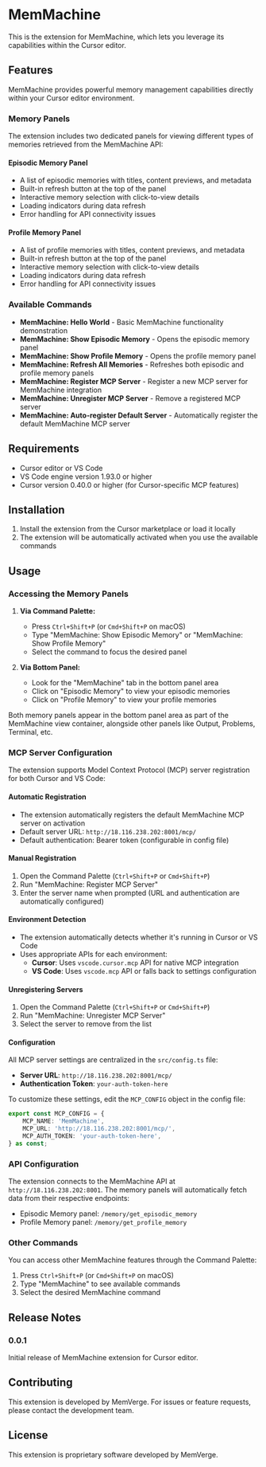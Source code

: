 # MemMachine

This is the extension for MemMachine, which lets you leverage its capabilities within the Cursor editor.

## Features

MemMachine provides powerful memory management capabilities directly within your Cursor editor environment.

### Memory Panels

The extension includes two dedicated panels for viewing different types of memories retrieved from the MemMachine API:

#### Episodic Memory Panel
- A list of episodic memories with titles, content previews, and metadata
- Built-in refresh button at the top of the panel
- Interactive memory selection with click-to-view details
- Loading indicators during data refresh
- Error handling for API connectivity issues

#### Profile Memory Panel
- A list of profile memories with titles, content previews, and metadata
- Built-in refresh button at the top of the panel
- Interactive memory selection with click-to-view details
- Loading indicators during data refresh
- Error handling for API connectivity issues

### Available Commands

- **MemMachine: Hello World** - Basic MemMachine functionality demonstration
- **MemMachine: Show Episodic Memory** - Opens the episodic memory panel
- **MemMachine: Show Profile Memory** - Opens the profile memory panel
- **MemMachine: Refresh All Memories** - Refreshes both episodic and profile memory panels
- **MemMachine: Register MCP Server** - Register a new MCP server for MemMachine integration
- **MemMachine: Unregister MCP Server** - Remove a registered MCP server
- **MemMachine: Auto-register Default Server** - Automatically register the default MemMachine MCP server

## Requirements

- Cursor editor or VS Code
- VS Code engine version 1.93.0 or higher
- Cursor version 0.40.0 or higher (for Cursor-specific MCP features)

## Installation

1. Install the extension from the Cursor marketplace or load it locally
2. The extension will be automatically activated when you use the available commands

## Usage

### Accessing the Memory Panels

1. **Via Command Palette:**
   - Press `Ctrl+Shift+P` (or `Cmd+Shift+P` on macOS)
   - Type "MemMachine: Show Episodic Memory" or "MemMachine: Show Profile Memory"
   - Select the command to focus the desired panel

2. **Via Bottom Panel:**
   - Look for the "MemMachine" tab in the bottom panel area
   - Click on "Episodic Memory" to view your episodic memories
   - Click on "Profile Memory" to view your profile memories

Both memory panels appear in the bottom panel area as part of the MemMachine view container, alongside other panels like Output, Problems, Terminal, etc.

### MCP Server Configuration

The extension supports Model Context Protocol (MCP) server registration for both Cursor and VS Code:

#### Automatic Registration
- The extension automatically registers the default MemMachine MCP server on activation
- Default server URL: `http://18.116.238.202:8001/mcp/`
- Default authentication: Bearer token (configurable in config file)

#### Manual Registration
1. Open the Command Palette (`Ctrl+Shift+P` or `Cmd+Shift+P`)
2. Run "MemMachine: Register MCP Server"
3. Enter the server name when prompted (URL and authentication are automatically configured)

#### Environment Detection
- The extension automatically detects whether it's running in Cursor or VS Code
- Uses appropriate APIs for each environment:
  - **Cursor**: Uses `vscode.cursor.mcp` API for native MCP integration
  - **VS Code**: Uses `vscode.mcp` API or falls back to settings configuration

#### Unregistering Servers
1. Open the Command Palette (`Ctrl+Shift+P` or `Cmd+Shift+P`)
2. Run "MemMachine: Unregister MCP Server"
3. Select the server to remove from the list

#### Configuration
All MCP server settings are centralized in the `src/config.ts` file:
- **Server URL**: `http://18.116.238.202:8001/mcp/`
- **Authentication Token**: `your-auth-token-here`

To customize these settings, edit the `MCP_CONFIG` object in the config file:
```typescript
export const MCP_CONFIG = {
    MCP_NAME: 'MemMachine',
    MCP_URL: 'http://18.116.238.202:8001/mcp/',
    MCP_AUTH_TOKEN: 'your-auth-token-here',
} as const;
```

### API Configuration

The extension connects to the MemMachine API at `http://18.116.238.202:8001`. The memory panels will automatically fetch data from their respective endpoints:
- Episodic Memory panel: `/memory/get_episodic_memory`
- Profile Memory panel: `/memory/get_profile_memory`

### Other Commands

You can access other MemMachine features through the Command Palette:

1. Press `Ctrl+Shift+P` (or `Cmd+Shift+P` on macOS)
2. Type "MemMachine" to see available commands
3. Select the desired MemMachine command

## Release Notes

### 0.0.1

Initial release of MemMachine extension for Cursor editor.

## Contributing

This extension is developed by MemVerge. For issues or feature requests, please contact the development team.

## License

This extension is proprietary software developed by MemVerge.
